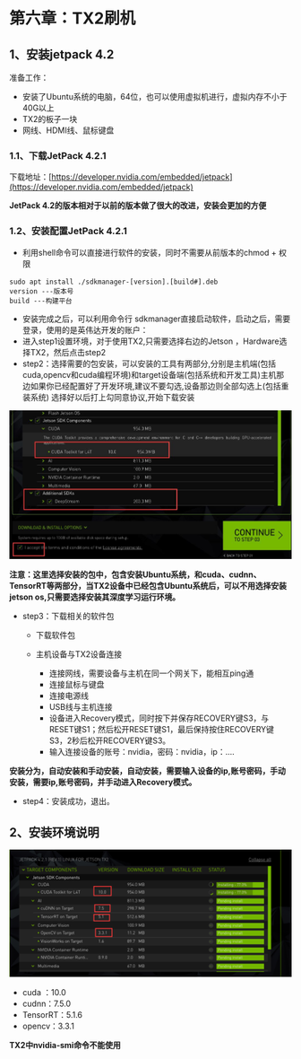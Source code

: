 # 第六章：TX2刷机

## 1、安装jetpack 4.2

准备工作：

* 安装了Ubuntu系统的电脑，64位，也可以使用虚拟机进行，虚拟内存不小于40G以上
* TX2的板子一块
* 网线、HDMI线、鼠标键盘

### 1.1、下载JetPack 4.2.1

下载地址：[https://developer.nvidia.com/embedded/jetpack](https://developer.nvidia.com/embedded/jetpack)

**JetPack 4.2的版本相对于以前的版本做了很大的改进，安装会更加的方便**

### 1.2、安装配置JetPack 4.2.1

* 利用shell命令可以直接进行软件的安装，同时不需要从前版本的chmod + 权限

```
sudo apt install ./sdkmanager-[version].[build#].deb 
version ---版本号
build ---构建平台
```

* 安装完成之后，可以利用命令行 sdkmanager直接启动软件，启动之后，需要登录，使用的是英伟达开发的账户：
* 进入step1设置环境，对于使用TX2,只需要选择右边的Jetson ，Hardware选择TX2，然后点击step2
* step2：选择需要的包安装，可以安装的工具有两部分,分别是主机端\(包括cuda,opencv和cuda编程环境\)和target设备端\(包括系统和开发工具\)主机那边如果你已经配置好了开发环境,建议不要勾选,设备那边则全部勾选上\(包括重装系统\)
  选择好以后打上勾同意协议,开始下载安装

![](/Image/专业技能/TensorRT/TX2_step2.jpg)

**注意：这里选择安装的包中，包含安装Ubuntu系统，和cuda、cudnn、TensorRT等两部分，当TX2设备中已经包含Ubuntu系统后，可以不用选择安装jetson os,只需要选择安装其深度学习运行环境。**


* step3：下载相关的软件包

  * 下载软件包
  * 主机设备与TX2设备连接

    * 连接网线，需要设备与主机在同一个网关下，能相互ping通
    * 连接鼠标与键盘
    * 连接电源线
    * USB线与主机连接
    * 设备进入Recovery模式，同时按下并保存RECOVERY键S3，与RESET键S1；然后松开RESET键S1，最后保持按住RECOVERY键S3，2秒后松开RECOVERY键S3。
    * 输入连接设备的账号：nvidia，密码：nvidia，ip：....

**安装分为，自动安装和手动安装，自动安装，需要输入设备的ip,账号密码，手动安装，需要ip,账号密码，并手动进入Recovery模式。**

* step4：安装成功，退出。

## 2、安装环境说明

![](/Image/专业技能/TensorRT/TX2版本信息.png)

* cuda ：10.0
* cudnn：7.5.0
* TensorRT：5.1.6
* opencv：3.3.1

**TX2中nvidia-smi命令不能使用**






